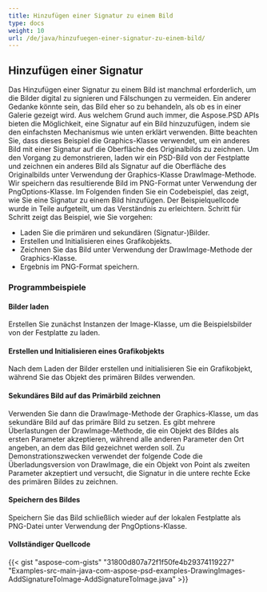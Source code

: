 ```yaml
---
title: Hinzufügen einer Signatur zu einem Bild
type: docs
weight: 10
url: /de/java/hinzufuegen-einer-signatur-zu-einem-bild/
---
```


## **Hinzufügen einer Signatur**

Das Hinzufügen einer Signatur zu einem Bild ist manchmal erforderlich, um die Bilder digital zu signieren und Fälschungen zu vermeiden. Ein anderer Gedanke könnte sein, das Bild eher so zu behandeln, als ob es in einer Galerie gezeigt wird. Aus welchem ​​Grund auch immer, die Aspose.PSD APIs bieten die Möglichkeit, eine Signatur auf ein Bild hinzuzufügen, indem sie den einfachsten Mechanismus wie unten erklärt verwenden. Bitte beachten Sie, dass dieses Beispiel die Graphics-Klasse verwendet, um ein anderes Bild mit einer Signatur auf die Oberfläche des Originalbilds zu zeichnen. Um den Vorgang zu demonstrieren, laden wir ein PSD-Bild von der Festplatte und zeichnen ein anderes Bild als Signatur auf die Oberfläche des Originalbilds unter Verwendung der Graphics-Klasse DrawImage-Methode. Wir speichern das resultierende Bild im PNG-Format unter Verwendung der PngOptions-Klasse. Im Folgenden finden Sie ein Codebeispiel, das zeigt, wie Sie eine Signatur zu einem Bild hinzufügen. Der Beispielquellcode wurde in Teile aufgeteilt, um das Verständnis zu erleichtern. Schritt für Schritt zeigt das Beispiel, wie Sie vorgehen:

- Laden Sie die primären und sekundären (Signatur-)Bilder.
- Erstellen und Initialisieren eines Grafikobjekts.
- Zeichnen Sie das Bild unter Verwendung der DrawImage-Methode der Graphics-Klasse.
- Ergebnis im PNG-Format speichern.
### **Programmbeispiele**
#### **Bilder laden**
Erstellen Sie zunächst Instanzen der Image-Klasse, um die Beispielsbilder von der Festplatte zu laden.
#### **Erstellen und Initialisieren eines Grafikobjekts**
Nach dem Laden der Bilder erstellen und initialisieren Sie ein Grafikobjekt, während Sie das Objekt des primären Bildes verwenden.
#### **Sekundäres Bild auf das Primärbild zeichnen**
Verwenden Sie dann die DrawImage-Methode der Graphics-Klasse, um das sekundäre Bild auf das primäre Bild zu setzen. Es gibt mehrere Überlastungen der DrawImage-Methode, die ein Objekt des Bildes als ersten Parameter akzeptieren, während alle anderen Parameter den Ort angeben, an dem das Bild gezeichnet werden soll. Zu Demonstrationszwecken verwendet der folgende Code die Überladungsversion von DrawImage, die ein Objekt von Point als zweiten Parameter akzeptiert und versucht, die Signatur in die untere rechte Ecke des primären Bildes zu zeichnen.
#### **Speichern des Bildes**
Speichern Sie das Bild schließlich wieder auf der lokalen Festplatte als PNG-Datei unter Verwendung der PngOptions-Klasse.
#### **Vollständiger Quellcode**
{{< gist "aspose-com-gists" "31800d807a72f1f50fe4b29374119227" "Examples-src-main-java-com-aspose-psd-examples-DrawingImages-AddSignatureToImage-AddSignatureToImage.java" >}}

